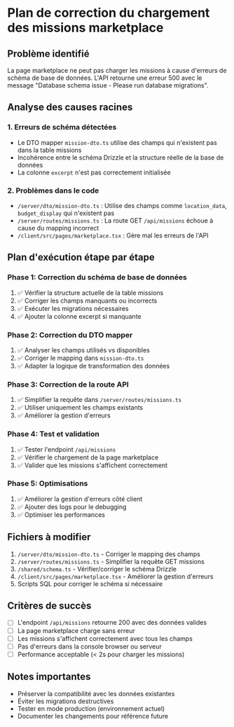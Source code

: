 
# Plan de correction du chargement des missions marketplace

## Problème identifié
La page marketplace ne peut pas charger les missions à cause d'erreurs de schéma de base de données. L'API retourne une erreur 500 avec le message "Database schema issue - Please run database migrations".

## Analyse des causes racines

### 1. Erreurs de schéma détectées
- Le DTO mapper `mission-dto.ts` utilise des champs qui n'existent pas dans la table missions
- Incohérence entre le schéma Drizzle et la structure réelle de la base de données
- La colonne `excerpt` n'est pas correctement initialisée

### 2. Problèmes dans le code
- `/server/dto/mission-dto.ts` : Utilise des champs comme `location_data`, `budget_display` qui n'existent pas
- `/server/routes/missions.ts` : La route GET `/api/missions` échoue à cause du mapping incorrect
- `/client/src/pages/marketplace.tsx` : Gère mal les erreurs de l'API

## Plan d'exécution étape par étape

### Phase 1: Correction du schéma de base de données
1. ✅ Vérifier la structure actuelle de la table missions
2. ✅ Corriger les champs manquants ou incorrects
3. ✅ Exécuter les migrations nécessaires
4. ✅ Ajouter la colonne excerpt si manquante

### Phase 2: Correction du DTO mapper
1. ✅ Analyser les champs utilisés vs disponibles
2. ✅ Corriger le mapping dans `mission-dto.ts`
3. ✅ Adapter la logique de transformation des données

### Phase 3: Correction de la route API
1. ✅ Simplifier la requête dans `/server/routes/missions.ts`
2. ✅ Utiliser uniquement les champs existants
3. ✅ Améliorer la gestion d'erreurs

### Phase 4: Test et validation
1. ✅ Tester l'endpoint `/api/missions`
2. ✅ Vérifier le chargement de la page marketplace
3. ✅ Valider que les missions s'affichent correctement

### Phase 5: Optimisations
1. ✅ Améliorer la gestion d'erreurs côté client
2. ✅ Ajouter des logs pour le debugging
3. ✅ Optimiser les performances

## Fichiers à modifier

1. `/server/dto/mission-dto.ts` - Corriger le mapping des champs
2. `/server/routes/missions.ts` - Simplifier la requête GET missions
3. `/shared/schema.ts` - Vérifier/corriger le schéma Drizzle
4. `/client/src/pages/marketplace.tsx` - Améliorer la gestion d'erreurs
5. Scripts SQL pour corriger le schéma si nécessaire

## Critères de succès

- [ ] L'endpoint `/api/missions` retourne 200 avec des données valides
- [ ] La page marketplace charge sans erreur
- [ ] Les missions s'affichent correctement avec tous les champs
- [ ] Pas d'erreurs dans la console browser ou serveur
- [ ] Performance acceptable (< 2s pour charger les missions)

## Notes importantes

- Préserver la compatibilité avec les données existantes
- Éviter les migrations destructives
- Tester en mode production (environnement actuel)
- Documenter les changements pour référence future
